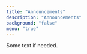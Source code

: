 ```yaml
---
title: "Announcements"
description: "Announcements"
background: "false"
menu: "true"
---
```

Some text if needed.
